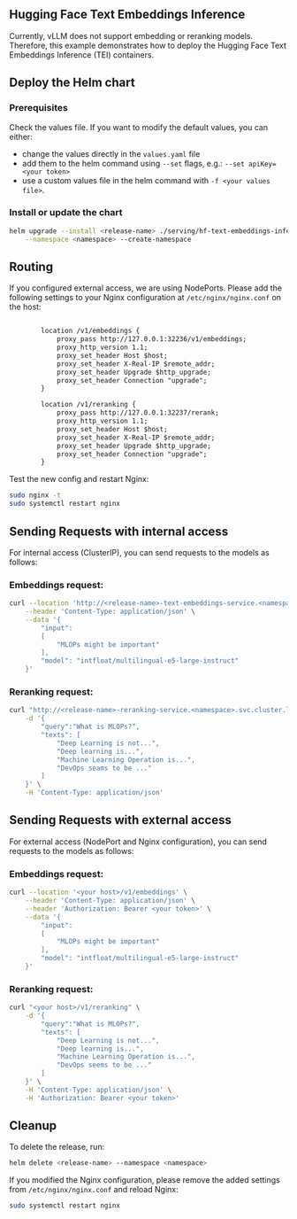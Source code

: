 ## Hugging Face Text Embeddings Inference
Currently, vLLM does not support embedding or reranking models. Therefore, this
example demonstrates how to deploy the Hugging Face Text Embeddings Inference
(TEI) containers.

## Deploy the Helm chart
### Prerequisites
Check the values file. If you want to modify the default values, you can either:
- change the values directly in the `values.yaml` file
- add them to the helm command using `--set` flags, e.g.: `--set apiKey=<your token>`
- use a custom values file in the helm command with `-f <your values file>`.

### Install or update the chart
```sh
helm upgrade --install <release-name> ./serving/hf-text-embeddings-inference \
    --namespace <namespace> --create-namespace
```

## Routing
If you configured external access, we are using NodePorts. Please add the following
settings to your Nginx configuration at `/etc/nginx/nginx.conf` on the host:

```txt

        location /v1/embeddings {
            proxy_pass http://127.0.0.1:32236/v1/embeddings;
            proxy_http_version 1.1;
            proxy_set_header Host $host;
            proxy_set_header X-Real-IP $remote_addr;
            proxy_set_header Upgrade $http_upgrade;
            proxy_set_header Connection "upgrade";
        }

        location /v1/reranking {
            proxy_pass http://127.0.0.1:32237/rerank;
            proxy_http_version 1.1;
            proxy_set_header Host $host;
            proxy_set_header X-Real-IP $remote_addr;
            proxy_set_header Upgrade $http_upgrade;
            proxy_set_header Connection "upgrade";
        }
```
Test the new config and restart Nginx:
```sh
sudo nginx -t
sudo systemctl restart nginx
```

## Sending Requests with internal access
For internal access (ClusterIP), you can send requests to the models as follows:

### Embeddings request:
```sh
curl --location 'http://<release-name>-text-embeddings-service.<namespace>.svc.cluster.local/v1/embeddings' \
    --header 'Content-Type: application/json' \
    --data '{
        "input": 
        [
            "MLOPs might be important"
        ],
        "model": "intfloat/multilingual-e5-large-instruct"
    }'
```

### Reranking request:
```sh
curl "http://<release-name>-reranking-service.<namespace>.svc.cluster.local/v1/reranking" \
    -d '{
        "query":"What is MLOPs?", 
        "texts": [
            "Deep Learning is not...", 
            "Deep learning is...", 
            "Machine Learning Operation is...", 
            "DevOps seams to be ..."
        ]
    }' \
    -H 'Content-Type: application/json'
```

## Sending Requests with external access
For external access (NodePort and Nginx configuration), you can send requests to the models as follows:

### Embeddings request:
```sh
curl --location '<your host>/v1/embeddings' \
    --header 'Content-Type: application/json' \
    --header 'Authorization: Bearer <your token>' \
    --data '{
        "input": 
        [
            "MLOPs might be important"
        ],
        "model": "intfloat/multilingual-e5-large-instruct"
    }'
```

### Reranking request:
```sh
curl "<your host>/v1/reranking" \
    -d '{
        "query":"What is MLOPs?", 
        "texts": [
            "Deep Learning is not...", 
            "Deep learning is...", 
            "Machine Learning Operation is...", 
            "DevOps seems to be ..."
        ]
    }' \
    -H 'Content-Type: application/json' \
    -H 'Authorization: Bearer <your token>'
```

## Cleanup
To delete the release, run:
```sh
helm delete <release-name> --namespace <namespace>
```
If you modified the Nginx configuration, please remove the added settings from
`/etc/nginx/nginx.conf` and reload Nginx:
```sh
sudo systemctl restart nginx
```
